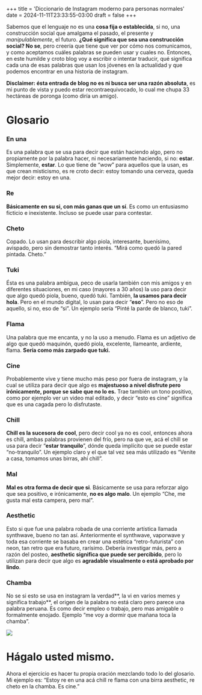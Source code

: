 +++
title = 'Diccionario de Instagram moderno para personas normales'
date = 2024-11-11T23:33:55-03:00
draft = false
+++

Sabemos que el lenguaje no es una **cosa fija o establecida**, si no, una construcción social que amalgama el pasado, el presente y *manipulablemente*, el futuro. **¿Qué significa que sea una construcción social? No se**, pero creería que tiene que ver por cómo nos comunicamos, y como aceptamos cuáles palabras se pueden usar y cuales no. Entonces, en este humilde y croto blog voy a escribir o intentar traducir, qué significa cada una de esas palabras que usan los jóvenes en la actualidad y que podemos encontrar en una historia de instagram.

**Disclaimer: ésta entrada de blog no es ni busca ser una razón absoluta**, es mi punto de vista y puedo estar recontraequivocado, lo cual me chupa 33 hectáreas de poronga (como diría un amigo).

# Glosario

### En una

Es una palabra que se usa para decir que están haciendo algo, pero no propiamente por la palabra hacer, ni necesariamente haciendo, si no: **estar**. Simplemente, **estar**. Lo que tiene de “*wow*” para aquellos que la usan, es que crean misticismo, es re croto decir: estoy tomando una cerveza, queda mejor decir: estoy en una.

### Re

**Básicamente en su si, con más ganas que un sí**. Es como un entusiasmo ficticio e inexistente. Incluso se puede usar para contestar.

### Cheto

Copado. Lo usan para describir algo piola, interesante, buenísimo, avispado, pero sin demostrar tanto interés. “Mirá como quedó la pared pintada. Cheto.”

### Tuki

Ésta es una palabra ambigua, peco de usarla también con mis amigos y en diferentes situaciones, en mi caso (mayores a 30 años) la uso para decir que algo quedó piola, bueno, quedó tuki. También, **la usamos para decir hola**. Pero en el mundo digital, lo usan para decir “**eso**”. Pero no eso de aquello, si no, eso de “si”. Un ejemplo sería “Pinté la parde de blanco, tuki”.

### Flama

Una palabra que me encanta, y no la uso a menudo. Flama es un adjetivo de algo que quedó maquinón, quedó piola, excelente, llameante, ardiente, flama. **Sería como más zarpado que tuki.**

### Cine

Probablemente vive y tiene mucho más peso por fuera de instagram, y la cual se utiliza para decir que algo es **majestuoso a nivel disfrute pero irónicamente, porque se sabe que no lo es.** Trae también un tono positivo, como por ejemplo ver un video mal editado, y decir “esto es cine” significa que es una cagada pero lo disfrutaste.

### Chill

**Chill es la sucesora de cool**, pero decir cool ya no es cool, entonces ahora es chill, ambas palabras provienen del frío, pero na que ve, acá el chill se usa para decir “**estar tranquilo**”, dónde queda implícito que se puede estar “no-tranquilo”. Un ejemplo claro y el que tal vez sea más utilizado es “Venite a casa, tomamos unas birras, ahí chill”.

### Mal

**Mal es otra forma de decir que si**. Básicamente se usa para reforzar algo que sea positivo, e irónicamente, **no es algo malo**. Un ejemplo “Che, me gusta mal esta campera, pero mal”.

### Aesthetic

Esto si que fue una palabra robada de una corriente artística llamada synthwave, bueno no tan así. Anteriormente el synthwave, vaporwave y toda esa corriente se basaba en crear una estética “retro-futurista” con neon, tan retro que era futuro, rarísimo. Debería investigar más, pero a razón del posteo, **aesthetic significa que puede ser percibido**, pero lo utilizan para decir que algo es **agradable visualmente o está aprobado por lindo**.

### Chamba

No se si esto se usa en instagram la verdad**, la vi en varios memes y significa trabajo**, el origen de la palabra no está claro pero parece una palabra peruana. Es como decir empleo o trabajo, pero mas amigable o formalmente enojado. Ejemplo “me voy a dormir que mañana toca la chamba”.

![](https://instagram.faep8-1.fna.fbcdn.net/v/t51.29350-15/464890465_3210925425709734_6494229188979451795_n.jpg?stp=dst-jpg_e35&efg=eyJ2ZW5jb2RlX3RhZyI6ImltYWdlX3VybGdlbi44OTF4ODkxLnNkci5mMjkzNTAuZGVmYXVsdF9pbWFnZSJ9&_nc_ht=instagram.faep8-1.fna.fbcdn.net&_nc_cat=106&_nc_ohc=lQVoC59VV0oQ7kNvgE8U_rK&_nc_gid=ed4d2f9a7e414f9985dec1c42e6096d9&edm=AI8qBrIBAAAA&ccb=7-5&ig_cache_key=MzQ4OTA2NDk4MjA0MDcyMzE3Ng%3D%3D.3-ccb7-5&oh=00_AYDGin8gb8FsJOHoL1gLbIjqt19ZWx7j0kTmxqg5MpH4HQ&oe=67386334&_nc_sid=469e9a)

# Hágalo usted mismo.

Ahora el ejercicio es hacer tu propia oración mezclando todo lo del glosario. Mi ejemplo es: “Estoy re en una acá chill re flama con una birra aesthetic, re cheto en la chamba. Es cine.”